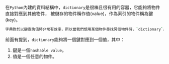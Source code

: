 在`Python`內建的資料結構中，`dictionary`是很棒且很有用的容器，它能夠將物件直接對應到其他物件，
被儲存的物件稱作值(value)，作為索引的物件稱為鍵(key)。
```bash
字典對於以鍵查詢值時非常有效率，所以當我們想用某個物件尋找另個物件時，`dictionary`是很好的選擇！
```
前面有提到，`dictionary`能夠將一個鍵對應到一個值，其中：
1. 鍵是一個`hashable value`。
2. 值是一個任意的物件。
